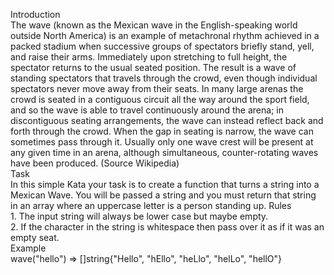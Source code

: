 Introduction<br>
 	The wave (known as the Mexican wave in the English-speaking world outside North America) is an example of metachronal rhythm achieved in a packed stadium when successive groups of spectators briefly stand, yell, and raise their arms. Immediately upon stretching to full height, the spectator returns to the usual seated position.
The result is a wave of standing spectators that travels through the crowd, even though individual spectators never move away from their seats. In many large arenas the crowd is seated in a contiguous circuit all the way around the sport field, and so the wave is able to travel continuously around the arena; in discontiguous seating arrangements, the wave can instead reflect back and forth through the crowd. When the gap in seating is narrow, the wave can sometimes pass through it. Usually only one wave crest will be present at any given time in an arena, although simultaneous, counter-rotating waves have been produced. (Source Wikipedia)
<br>Task<br>
 	In this simple Kata your task is to create a function that turns a string into a Mexican Wave. You will be passed a string and you must return that string in an array where an uppercase letter is a person standing up.
Rules
 	<br>1.  The input string will always be lower case but maybe empty.
<br>  2.  If the character in the string is whitespace then pass over it as if it was an empty seat.
<br>Example
<br>wave("hello") => []string{"Hello", "hEllo", "heLlo", "helLo", "hellO"}
